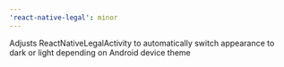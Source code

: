 ```yaml
---
'react-native-legal': minor
---
```


Adjusts ReactNativeLegalActivity to automatically switch appearance to dark or light depending on Android device theme
